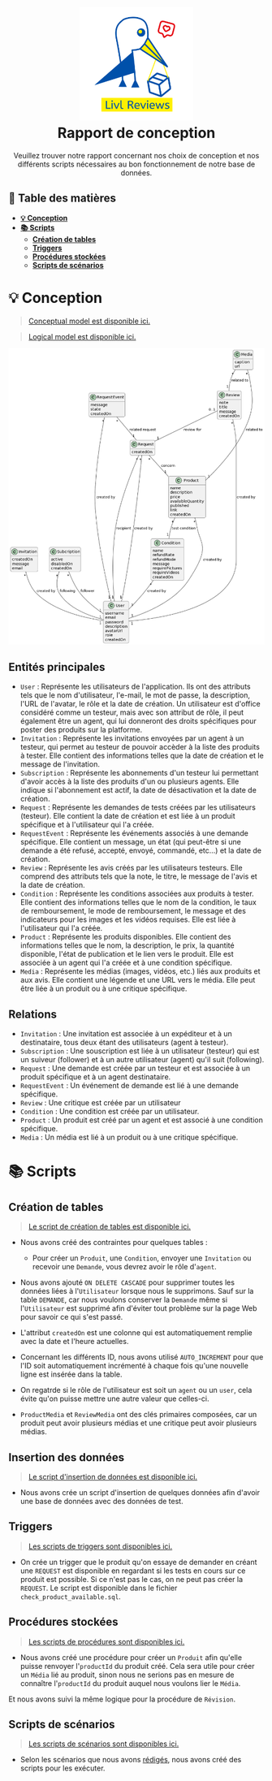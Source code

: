 <h1 align="center"><img src="img/Livl_Reviews.png" width="224px"/><br/>
Rapport de conception
</h1>  
<p align="center">Veuillez trouver notre rapport concernant nos choix de conception et nos différents scripts nécessaires au bon fonctionnement de notre base de données.</p>  

## **📖 Table des matières**

- [**💡 Conception**](#💡-conception)
- [**📚 Scripts**](#📚-scripts)
    - [**Création de tables**](#création-de-tables)
    - [**Triggers**](#triggers)
    - [**Procédures stockées**](#procédures-stockées)
    - [**Scripts de scénarios**](#scripts-de-scénarios)

# **💡 Conception**

> [Conceptual model est disponible ici.](models/conceptual.puml)

> [Logical model est disponible ici.](models/logical.md)

![Conceptual Data Model](models/conceptual.png)

## **Entités principales**

- `User` : Représente les utilisateurs de l'application. Ils ont des attributs tels que le nom d'utilisateur, l'e-mail, le mot de passe, la description, l'URL de l'avatar, le rôle et la date de création. Un utilisateur est d'office considéré comme un testeur, mais avec son attribut de rôle, il peut également être un agent, qui lui donneront des droits spécifiques pour poster des produits sur la platforme.
- `Invitation` : Représente les invitations envoyées par un agent à un testeur, qui permet au testeur de pouvoir accèder à la liste des produits à tester. Elle contient des informations telles que la date de création et le message de l'invitation.
- `Subscription` : Représente les abonnements d'un testeur lui permettant d'avoir accès à la liste des produits d'un ou plusieurs agents. Elle indique si l'abonnement est actif, la date de désactivation et la date de création.
- `Request` : Représente les demandes de tests créées par les utilisateurs (testeur). Elle contient la date de création et est liée à un produit spécifique et à l'utilisateur qui l'a créée.
- `RequestEvent` : Représente les événements associés à une demande spécifique. Elle contient un message, un état (qui peut-être si une demande a été refusé, accepté, envoyé, commandé, etc...) et la date de création.
- `Review` : Représente les avis créés par les utilisateurs testeurs. Elle comprend des attributs tels que la note, le titre, le message de l'avis et la date de création. 
- `Condition` : Représente les conditions associées aux produits à tester. Elle contient des informations telles que le nom de la condition, le taux de remboursement, le mode de remboursement, le message et des indicateurs pour les images et les vidéos requises. Elle est liée à l'utilisateur qui l'a créée.
- `Product` : Représente les produits disponibles. Elle contient des informations telles que le nom, la description, le prix, la quantité disponible, l'état de publication et le lien vers le produit. Elle est associée à un agent qui l'a créée et à une condition spécifique.
- `Media` : Représente les médias (images, vidéos, etc.) liés aux produits et aux avis. Elle contient une légende et une URL vers le média. Elle peut être liée à un produit ou à une critique spécifique.

## **Relations**

- `Invitation` : Une invitation est associée à un expéditeur et à un destinataire, tous deux étant des utilisateurs (agent à testeur).
- `Subscription` : Une souscription est liée à un utilisateur (testeur) qui est un suiveur (follower) et à un autre utilisateur (agent) qu'il suit (following).
- `Request` : Une demande est créée par un testeur et est associée à un produit spécifique et à un agent destinataire.
- `RequestEvent` : Un événement de demande est lié à une demande spécifique.
- `Review` : Une critique est créée par un utilisateur
- `Condition` : Une condition est créée par un utilisateur.
- `Product` : Un produit est créé par un agent et est associé à une condition spécifique.
- `Media` : Un média est lié à un produit ou à une critique spécifique.

# **📚 Scripts**

## **Création de tables**

> [Le script de création de tables est disponible ici.](scripts/setup/create_tables.sql)

- Nous avons créé des contraintes pour quelques tables :
    - Pour créer un `Produit`, une `Condition`, envoyer une `Invitation` ou recevoir une `Demande`, vous devrez avoir le rôle d'`agent`.

- Nous avons ajouté `ON DELETE CASCADE` pour supprimer toutes les données liées à l'`Utilisateur` lorsque nous le supprimons. Sauf sur la table `DEMANDE`, car nous voulons conserver la `Demande` même si l'`Utilisateur` est supprimé afin d'éviter tout problème sur la page Web pour savoir ce qui s'est passé.

- L'attribut `createdOn` est une colonne qui est automatiquement remplie avec la date et l'heure actuelles. 

- Concernant les différents ID, nous avons utilisé `AUTO_INCREMENT` pour que l'ID soit automatiquement incrémenté à chaque fois qu'une nouvelle ligne est insérée dans la table.

- On regatrde si le rôle de l'utilisateur est soit un `agent` ou un `user`, cela évite qu'on puisse mettre une autre valeur que celles-ci.

- `ProductMedia` et `ReviewMedia` ont des clés primaires composées, car un produit peut avoir plusieurs médias et une critique peut avoir plusieurs médias.

## **Insertion des données** 

> [Le script d'insertion de données est disponible ici.](scripts/setup/insert_tables.sql)

- Nous avons crée un script d'insertion de quelques données afin d'avoir une base de données avec des données de test.

## **Triggers**

> [Les scripts de triggers sont disponibles ici.](scripts/triggers/)

- On crée un trigger que le produit qu'on essaye de demander en créant une `REQUEST` est disponible en regardant si les tests en cours sur ce produit est possible. Si ce n'est pas le cas, on ne peut pas créer la `REQUEST`. Le script est disponible dans le fichier `check_product_available.sql`.

## **Procédures stockées**

> [Les scripts de procédures sont disponibles ici.](scripts/procedures/)

- Nous avons créé une procédure pour créer un `Produit` afin qu'elle puisse renvoyer l'`productId` du produit créé. Cela sera utile pour créer un `Média` lié au produit, sinon nous ne serions pas en mesure de connaître l'`productId` du produit auquel nous voulons lier le `Média`.

Et nous avons suivi la même logique pour la procédure de `Révision`.

## **Scripts de scénarios**

> [Les scripts de scénarios sont disponibles ici.](scripts/scenarios/)

- Selon les scénarios que nous avons [rédigés](README.md), nous avons créé des scripts pour les exécuter.